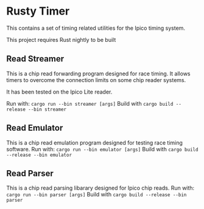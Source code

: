 # Rusty Timer

This contains a set of timing related utilities for the Ipico timing system.

This project requires Rust nightly to be built

## Read Streamer

This is a chip read forwarding program designed for race timing. It allows timers to overcome the connection limits on some chip reader systems.

It has been tested on the Ipico Lite reader.

Run with: ```cargo run --bin streamer [args]```
Build with ```cargo build --release --bin streamer```

## Read Emulator

This is a chip read emulation program designed for testing race timing software.
Run with: ```cargo run --bin emulator [args]```
Build with ```cargo build --release --bin emulator```

## Read Parser

This is a chip read parsing libarary designed for Ipico chip reads.
Run with: ```cargo run --bin parser [args]```
Build with ```cargo build --release --bin parser```

